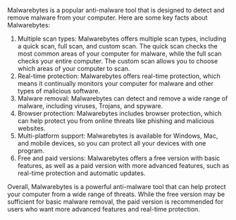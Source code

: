 Malwarebytes is a popular anti-malware tool that is designed to detect and remove malware from your computer. Here are some key facts about Malwarebytes:

1. Multiple scan types: Malwarebytes offers multiple scan types, including a quick scan, full scan, and custom scan. The quick scan checks the most common areas of your computer for malware, while the full scan checks your entire computer. The custom scan allows you to choose which areas of your computer to scan.
2. Real-time protection: Malwarebytes offers real-time protection, which means it continually monitors your computer for malware and other types of malicious software.
3. Malware removal: Malwarebytes can detect and remove a wide range of malware, including viruses, Trojans, and spyware.
4. Browser protection: Malwarebytes includes browser protection, which can help protect you from online threats like phishing and malicious websites.
5. Multi-platform support: Malwarebytes is available for Windows, Mac, and mobile devices, so you can protect all your devices with one program.
6. Free and paid versions: Malwarebytes offers a free version with basic features, as well as a paid version with more advanced features, such as real-time protection and automatic updates.

Overall, Malwarebytes is a powerful anti-malware tool that can help protect your computer from a wide range of threats. While the free version may be sufficient for basic malware removal, the paid version is recommended for users who want more advanced features and real-time protection.
